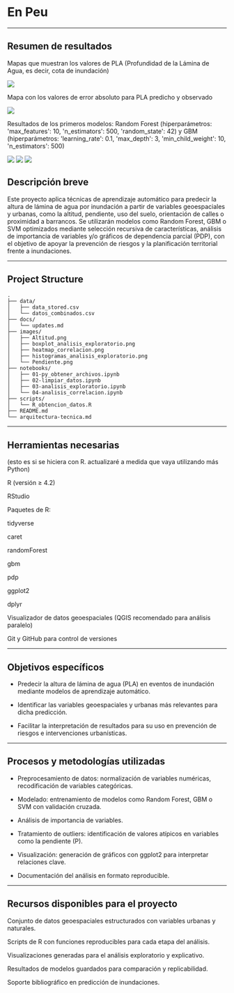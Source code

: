# En Peu

---

## Resumen de resultados

Mapas que muestran los valores de PLA (Profundidad de la Lámina de Agua, es decir, cota de inundación)

<img src="/images/mapa_predicciones_PLA.png" />

Mapa con los valores de error absoluto para PLA predicho y observado

<img src="/images/mapa_error_absoluto.png" />

Resultados de los primeros modelos: Random Forest (hiperparámetros: 'max_features': 10, 'n_estimators': 500, 'random_state': 42) y GBM (hiperparámetros: 'learning_rate': 0.1, 'max_depth': 3, 'min_child_weight': 10, 'n_estimators': 500)

<img src="/images/R2_gbm_rf.png" />

<img src="/images/RMSE_gbm_rf.png" />

<img src="/images/MAE_gbm_rf.png" />



## Descripción breve

Este proyecto aplica técnicas de aprendizaje automático para predecir la altura de lámina de agua por inundación a partir de variables geoespaciales y urbanas, como la altitud, pendiente, uso del suelo, orientación de calles o proximidad a barrancos. Se utilizarán modelos como Random Forest, GBM o SVM optimizados mediante selección recursiva de características, análisis de importancia de variables y/o gráficos de dependencia parcial (PDP), con el objetivo de apoyar la prevención de riesgos y la planificación territorial frente a inundaciones.

---

## Project Structure

```
.
├── data/
│   ├── data_stored.csv
│   └── datos_combinados.csv
├── docs/
│   └── updates.md
├── images/
│   ├── Altitud.png
│   ├── boxplot_analisis_exploratorio.png
│   ├── heatmap_correlacion.png
│   ├── histogramas_analisis_exploratorio.png
│   └── Pendiente.png
├── notebooks/
│   ├── 01-py_obtener_archivos.ipynb
│   ├── 02-limpiar_datos.ipynb
│   ├── 03-analisis_exploratorio.ipynb
│   └── 04-analisis_correlacion.ipynb
├── scripts/
│   └── R_obtencion_datos.R
├── README.md
└── arquitectura-tecnica.md
```

---

## Herramientas necesarias

(esto es si se hiciera con R. actualizaré a medida que vaya utilizando más Python)

R (versión ≥ 4.2)

RStudio

Paquetes de R:

tidyverse

caret

randomForest

gbm

pdp

ggplot2

dplyr

Visualizador de datos geoespaciales (QGIS recomendado para análisis paralelo)

Git y GitHub para control de versiones

---

## Objetivos específicos

* Predecir la altura de lámina de agua (PLA) en eventos de inundación mediante modelos de aprendizaje automático.

* Identificar las variables geoespaciales y urbanas más relevantes para dicha predicción.

* Facilitar la interpretación de resultados para su uso en prevención de riesgos e intervenciones urbanísticas.

---

## Procesos y metodologías utilizadas

* Preprocesamiento de datos: normalización de variables numéricas, recodificación de variables categóricas.

* Modelado: entrenamiento de modelos como Random Forest, GBM o SVM con validación cruzada.

* Análisis de importancia de variables.

* Tratamiento de outliers: identificación de valores atípicos en variables como la pendiente (P).

* Visualización: generación de gráficos con ggplot2 para interpretar relaciones clave.

* Documentación del análisis en formato reproducible.

---

## Recursos disponibles para el proyecto

Conjunto de datos geoespaciales estructurados con variables urbanas y naturales.

Scripts de R con funciones reproducibles para cada etapa del análisis.

Visualizaciones generadas para el análisis exploratorio y explicativo.

Resultados de modelos guardados para comparación y replicabilidad.

Soporte bibliográfico en predicción de inundaciones.
